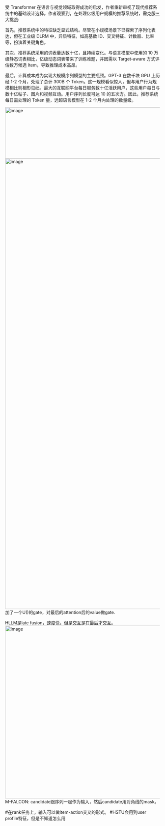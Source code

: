 受 Transformer 在语言与视觉领域取得成功的启发，作者重新审视了现代推荐系统中的基础设计选择。作者观察到，在处理亿级用户规模的推荐系统时，需克服三大挑战:

首先，推荐系统中的特征缺乏显式结构。尽管在小规模场景下已探索了序列化表达，但在工业级 DLRM 中，异质特征，如高基数 ID、交叉特征、计数器、比率等，扮演着关键角色。

其次，推荐系统采用的词表量达数十亿，且持续变化。与语言模型中使用的 10 万级静态词表相比，亿级动态词表带来了训练难题，并因需以 Target-aware 方式评估数万候选 Item，导致推理成本高昂。

最后，计算成本成为实现大规模序列模型的主要瓶颈。GPT-3 在数千块 GPU 上历经 1-2 个月，处理了总计 300B 个 Token。这一规模看似惊人，但与用户行为规模相比则相形见绌。最大的互联网平台每日服务数十亿活跃用户，这些用户每日与数十亿帖子、图片和视频互动。用户序列长度可达 10 的五次方。因此，推荐系统每日需处理的 Token 量，远超语言模型在 1-2 个月内处理的数量级。

<img width="562" height="166" alt="image" src="https://github.com/user-attachments/assets/88e3da1e-d6bd-4d29-bc00-f9a3ca560b39" />
<img width="1266" height="1466" alt="image" src="https://github.com/user-attachments/assets/26fcc6a4-2cc9-4eac-a83a-f6d08c4845ba" />
加了一个U()的gate，对最后的attention后的value做gate.


HLLM是late fusion，速度快，但是交互是在最后才交互。
<img width="2146" height="562" alt="image" src="https://github.com/user-attachments/assets/73a116ed-599a-4c9b-82a3-bcae2b69fd9a" />
M-FALCON: candidate跟序列一起作为输入，然后candidate用对角线的mask。



#在rank任务上，输入可以做item-action交叉的形式。
#HSTU会用到user profile特征，但是不知道怎么用

